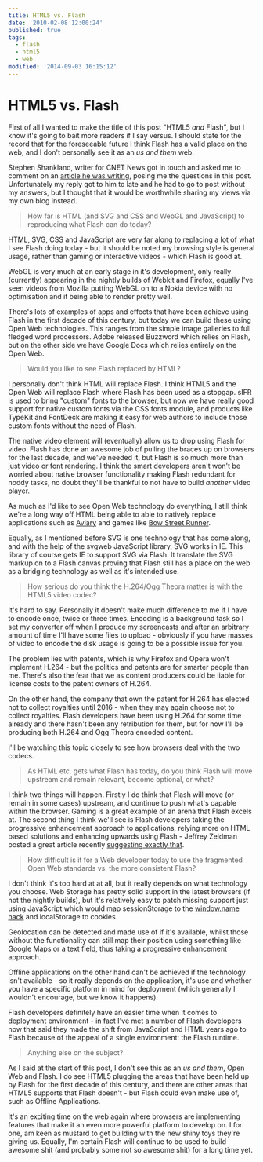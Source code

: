 ```yaml
---
title: HTML5 vs. Flash
date: '2010-02-08 12:00:24'
published: true
tags:
  - flash
  - html5
  - web
modified: '2014-09-03 16:15:12'
---
```

# HTML5 vs. Flash

First of all I wanted to make the title of this post "HTML5 *and* Flash", but I know it's going to bait more readers if I say versus. I should state for the record that for the foreseeable future I think Flash has a valid place on the web, and I don't personally see it as an *us and them* web.

Stephen Shankland, writer for CNET News got in touch and asked me to comment on an [article he was writing](http://news.cnet.com/8301-30685_3-20000037-264.html), posing me the questions in this post. Unfortunately my reply got to him to late and he had to go to post without my answers, but I thought that it would be worthwhile sharing my views via my own blog instead.

<!--more-->

> How far is HTML (and SVG and CSS and WebGL and JavaScript) to reproducing what Flash can do today?

HTML, SVG, CSS and JavaScript are very far along to replacing a lot of what I see Flash doing today - but it should be noted my browsing style is general usage, rather than gaming or interactive videos - which Flash is good at.  

WebGL is very much at an early stage in it's development, only really (currently) appearing in the nightly builds of Webkit and Firefox, equally I've seen videos from Mozilla putting WebGL on to a Nokia device with no optimisation and it being able to render pretty well.  

There's lots of examples of apps and effects that have been achieve using Flash in the first decade of this century, but today we can build these using Open Web technologies.  This ranges from the simple image galleries to full fledged word processors.  Adobe released Buzzword which relies on Flash, but on the other side we have Google Docs which relies entirely on the Open Web.

> Would you like to see Flash replaced by HTML?

I personally don't think HTML will replace Flash.  I think HTML5 and the Open Web will replace Flash where Flash has been used as a stopgap.  sIFR is used to bring "custom" fonts to the browser, but now we have really good support for native custom fonts via the CSS fonts module, and products like TypeKit and FontDeck are making it easy for web authors to include those custom fonts without the need of Flash.

The native video element will (eventually) allow us to drop using Flash for video.  Flash has done an awesome job of pulling the braces up on browsers for the last decade, and we've needed it, but Flash is so much more than just video or font rendering.  I think the smart developers aren't won't be worried about native browser functionality making Flash redundant for noddy tasks, no doubt they'll be thankful to not have to build *another* video player.

As much as I'd like to see Open Web technology do everything, I still think we're a long way off HTML being able to able to natively replace applications such as [Aviary](http://aviary.com) and games like [Bow Street Runner](http://channel4.com/bowstreetrunner).

Equally, as I mentioned before SVG is one technology that has come along, and with the help of the svgweb JavaScript library, SVG works in IE.  This library of course gets IE to support SVG via Flash.  It translate the SVG markup on to a Flash canvas proving that Flash still has a place on the web as a bridging technology as well as it's intended use.

> How serious do you think the H.264/Ogg Theora matter is with the HTML5 video codec?

It's hard to say.  Personally it doesn't make much difference to me if I have to encode once, twice or three times.  Encoding is a background task so I set my converter off when I produce my screencasts and after an arbitrary amount of time I'll have some files to upload - obviously if you have masses of video to encode the disk usage is going to be a possible issue for you.

The problem lies with patents, which is why Firefox and Opera won't implement H.264 - but the politics and patents are for smarter people than me.  There's also the fear that we as content producers could be liable for license costs to the patent owners of H.264.

On the other hand, the company that own the patent for H.264 has elected not to collect royalties until 2016 - when they may again choose not to collect royalties.  Flash developers have been using H.264 for some time already  and there hasn't been any retribution for them, but for now I'll be producing both H.264 and Ogg Theora encoded content.

I'll be watching this topic closely to see how browsers deal with the two codecs.


> As HTML etc. gets what Flash has today, do you think Flash will move upstream and remain relevant, become optional, or what?

I think two things will happen.  Firstly I do think that Flash will move (or remain in some cases) upstream, and continue to push what's capable within the browser.  Gaming is a great example of an arena that Flash excels at.  The second thing I think we'll see is Flash developers taking the progressive enhancement approach to applications, relying more on HTML based solutions and enhancing upwards using Flash - Jeffrey Zeldman posted a great article recently [suggesting exactly that](http://www.zeldman.com/2010/02/01/flash-ipad-standards/).

> How difficult is it for a Web developer today to use the fragmented Open Web standards vs. the more consistent Flash?

I don't think it's too hard at at all, but it really depends on what technology you choose.  Web Storage has pretty solid support in the latest browsers (if not the nightly builds), but it's relatively easy to patch missing support just using JavaScript which would map sessionStorage to the [window.name hack](http://ajaxian.com/archives/whats-in-a-windowname) and localStorage to cookies.

Geolocation can be detected and made use of if it's available, whilst those without the functionality can still map their position using something like Google Maps or a text field, thus taking a progressive enhancement approach.

Offline applications on the other hand can't be achieved if the technology isn't available - so it really depends on the application, it's use and whether you have a specific platform in mind for deployment (which generally I wouldn't encourage, but we know it happens).

Flash developers definitely have an easier time when it comes to deployment environment - in fact I've met a number of Flash developers now that said they made the shift from JavaScript and HTML years ago to Flash because of the appeal of a single environment: the Flash runtime.  

> Anything else on the subject?

As I said at the start of this post, I don't see this as an *us and them*, Open Web and Flash. I do see HTML5 plugging the areas that have been held up by Flash for the first decade of this century, and there are other areas that HTML5 supports that Flash doesn't - but Flash could even make use of, such as Offline Applications.

It's an exciting time on the web again where browsers are implementing features that make it an even more powerful platform to develop on. I for one, am keen as mustard to get building with the new shiny toys they're giving us. Equally, I'm certain Flash will continue to be used to build awesome shit (and probably some not so  awesome shit) for a long time yet.
